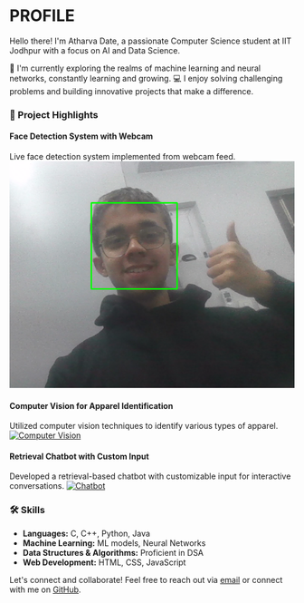 # PROFILE

Hello there! I'm Atharva Date, a passionate Computer Science student at IIT Jodhpur with a focus on AI and Data Science.

🌱 I'm currently exploring the realms of machine learning and neural networks, constantly learning and growing.
💻 I enjoy solving challenging problems and building innovative projects that make a difference.

### 🚀 Project Highlights

#### Face Detection System with Webcam
Live face detection system implemented from webcam feed.
[![Face Detection](face.png)](https://github.com/ADIITJ/face_detection_webcam)

#### Computer Vision for Apparel Identification
Utilized computer vision techniques to identify various types of apparel.
[![Computer Vision](https://your-image-url.com)](https://github.com/ADIITJ/basic-computer-vision)

#### Retrieval Chatbot with Custom Input
Developed a retrieval-based chatbot with customizable input for interactive conversations.
[![Chatbot](https://your-image-url.com)](https://github.com/ADIITJ/retrieval-chatbot)

### 🛠️ Skills

- **Languages:** C, C++, Python, Java
- **Machine Learning:** ML models, Neural Networks
- **Data Structures & Algorithms:** Proficient in DSA
- **Web Development:** HTML, CSS, JavaScript

Let's connect and collaborate! Feel free to reach out via [email](mailto:b22ai045@iitj.ac.in) or connect with me on [GitHub](https://github.com/ADIITJ/).

